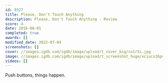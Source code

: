 ```yaml
---
id: 9327
title: Please, Don't Touch Anything
description: Please, Don't Touch Anything - Review
score: 4
date: 2016-08-01
completed: true
awards: []
modified_date: 2022-07-04
screenshots: []
cover: //images.igdb.com/igdb/image/upload/t_cover_big/co1r5i.jpg
image: //images.igdb.com/igdb/image/upload/t_screenshot_huge/xciucs26pudrnovaq1bp.jpg
videos: []
---
```

Push buttons, things happen.